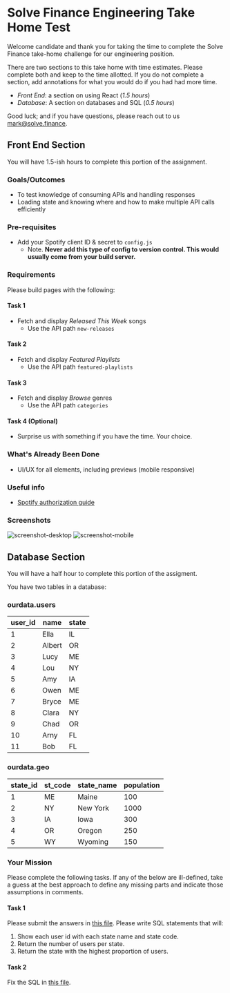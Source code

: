# Solve Finance Engineering Take Home Test

Welcome candidate and thank you for taking the time to complete the Solve Finance take-home challenge for our engineering position. 

There are two sections to this take home with time estimates. Please complete both and keep to the time allotted. If you do not complete a section, add annotations for what you would do if you had had more time.

* *Front End*: a section on using React (_1.5 hours_)
* *Database*: A section on databases and SQL (_0.5 hours_)

Good luck; and if you have questions, please reach out to us mark@solve.finance.

## Front End Section

You will have 1.5-ish hours to complete this portion of the assignment. 

### Goals/Outcomes
- To test knowledge of consuming APIs and handling responses
- Loading state and knowing where and how to make multiple API calls efficiently

### Pre-requisites
- Add your Spotify client ID & secret to `config.js`
  - Note. **Never add this type of config to version control. This would usually come from your build server.**

### Requirements

Please build pages with the following:

#### Task 1
- Fetch and display *Released This Week* songs
  - Use the API path `new-releases`
#### Task 2  
- Fetch and display *Featured Playlists*
  - Use the API path `featured-playlists`
#### Task 3
- Fetch and display *Browse* genres
  - Use the API path `categories`
#### Task 4 (Optional)
- Surprise us with something if you have the time. Your choice.

### What's Already Been Done
- UI/UX for all elements, including previews (mobile responsive)

### Useful info
- [Spotify authorization guide](https://developer.spotify.com/documentation/general/guides/authorization-guide/)

### Screenshots

![screenshot-desktop](https://puu.sh/GwPLE/3be580156a.png)
![screenshot-mobile](https://puu.sh/GwPLS/0bcb566d23.png)

## Database Section

You will have a half hour to complete this portion of the assigment.

You have two tables in a database:

### ourdata.users

| user_id | name | state |
| ----------- | ----------- | -- |
| 1 | Ella | IL |
| 2 | Albert | OR | 
| 3 | Lucy | ME |
| 4 | Lou | NY |
| 5 | Amy | IA |
| 6 | Owen | ME |
| 7 | Bryce | ME |
| 8 | Clara | NY |
| 9 | Chad | OR |
| 10 | Arny | FL |
| 11 | Bob | FL |


### ourdata.geo

| state_id | st_code | state_name | population |
| ----------- | ----------- | -- | -- |
| 1 | ME | Maine | 100 |
| 2 | NY | New York | 1000 |
| 3 | IA | Iowa | 300 |
| 4 | OR | Oregon | 250 |
| 5 | WY | Wyoming | 150 |

### Your Mission

Please complete the following tasks. If any of the below are ill-defined, take a guess at the best approach to define any missing parts and indicate those assumptions in comments.

#### Task 1 
Please submit the answers in [this file](./db/task1.sql). Please write SQL statements that will:
1. Show each user id with each state name and state code.
2. Return the number of users per state.
3. Return the state with the highest proportion of users.

#### Task 2

Fix the SQL in [this file](./db/task2.sql).


